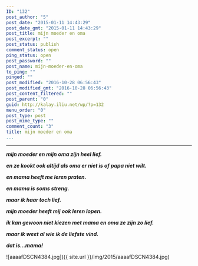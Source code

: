 ```yaml
---
ID: "132"
post_author: "5"
post_date: "2015-01-11 14:43:29"
post_date_gmt: "2015-01-11 14:43:29"
post_title: mijn moeder en oma
post_excerpt: ""
post_status: publish
comment_status: open
ping_status: open
post_password: ""
post_name: mijn-moeder-en-oma
to_ping: ""
pinged: ""
post_modified: "2016-10-28 06:56:43"
post_modified_gmt: "2016-10-28 06:56:43"
post_content_filtered: ""
post_parent: "0"
guid: http://kalay.iliu.net/wp/?p=132
menu_order: "0"
post_type: post
post_mime_type: ""
comment_count: "3"
title: mijn moeder en oma
...
```

---

<em><strong>mijn moeder en mijn oma zijn heel lief.</strong></em>

<em><strong>en ze kookt ook altijd als oma er niet is of papa niet wilt.</strong></em>

<em><strong>en mama heeft me leren praten.</strong></em>

<em><strong>en mama is soms streng.</strong></em>

<em><strong>maar ik haar toch lief.</strong></em>

<em><strong>mijn moeder heeft mij ook leren lopen.</strong></em>

<em><strong>ik kan gewoon niet kiezen met mama en oma ze zijn zo lief.</strong></em>

<em><strong>maar ik weet al wie ik de liefste vind.</strong></em>

<em><strong>dat is...mama!</strong></em>

![aaaafDSCN4384.jpg]({{ site.url }}/img/2015/aaaafDSCN4384.jpg)

